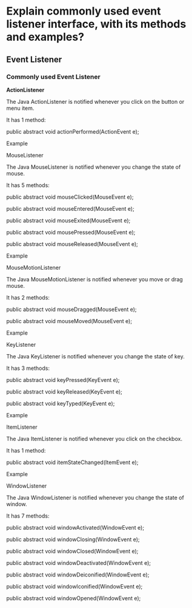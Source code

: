 # Explain commonly used event listener interface, with its methods and examples?

## Event Listener

### Commonly used Event Listener

**ActionListener**

The Java ActionListener is notified whenever you click on the button or menu item.

It has 1 method:

public abstract void actionPerformed(ActionEvent e);

Example

MouseListener

The Java MouseListener is notified whenever you change the state of mouse.

It has 5 methods:

public abstract void mouseClicked(MouseEvent e);

public abstract void mouseEntered(MouseEvent e);

public abstract void mouseExited(MouseEvent e);

public abstract void mousePressed(MouseEvent e);

public abstract void mouseReleased(MouseEvent e);

Example

MouseMotionListener

The Java MouseMotionListener is notified whenever you move or drag mouse.

It has 2 methods:

public abstract void mouseDragged(MouseEvent e);

public abstract void mouseMoved(MouseEvent e);

Example

KeyListener

The Java KeyListener is notified whenever you change the state of key.

It has 3 methods:

public abstract void keyPressed(KeyEvent e);

public abstract void keyReleased(KeyEvent e);

public abstract void keyTyped(KeyEvent e);

Example

ItemListener

The Java ItemListener is notified whenever you click on the checkbox.

It has 1 method:

public abstract void itemStateChanged(ItemEvent e);

Example

WindowListener

The Java WindowListener is notified whenever you change the state of window.

It has 7 methods:

public abstract void windowActivated(WindowEvent e);

public abstract void windowClosing(WindowEvent e);

public abstract void windowClosed(WindowEvent e);

public abstract void windowDeactivated(WindowEvent e);

public abstract void windowDeiconified(WindowEvent e);

public abstract void windowIconified(WindowEvent e);

public abstract void windowOpened(WindowEvent e);
